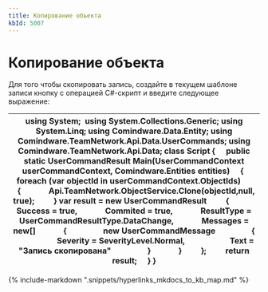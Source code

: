 ```yaml
---
title: Копирование объекта
kbId: 5007
---
```


# Копирование объекта

Для того чтобы скопировать запись, создайте в текущем шаблоне записи кнопку с операцией C#-скрипт и введите следующее выражение:

| using System;  using System.Collections.Generic; using System.Linq; using Comindware.Data.Entity; using Comindware.TeamNetwork.Api.Data.UserCommands; using Comindware.TeamNetwork.Api.Data; class Script {     public static UserCommandResult Main(UserCommandContext userCommandContext, Comindware.Entities entities)     {   foreach (var objectId in userCommandContext.ObjectIds)         {             Api.TeamNetwork.ObjectService.Clone(objectId,null, true);         } var result = new UserCommandResult         {             Success = true,             Commited = true,             ResultType = UserCommandResultType.DataChange,             Messages = new[]             {                 new UserCommandMessage                 {                     Severity = SeverityLevel.Normal,                     Text = "Запись скопирована"                 }             }         };         return result;     } } |
| --- |

{% include-markdown ".snippets/hyperlinks_mkdocs_to_kb_map.md" %}
